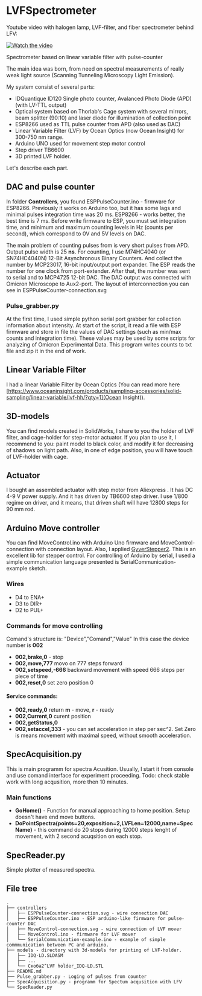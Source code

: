 # LVFSpectrometer
Youtube video with halogen lamp, LVF-filter, and fiber spectrometer behind LFV:

[![Watch the video](https://img.youtube.com/vi/VhedL_mU17M/mqdefault.jpg)](https://youtu.be/VhedL_mU17M)

 Spectrometer based on linear variable filter with pulse-counter

The main idea was born, from need on spectral measurements of really weak light source (Scanning Tunneling Microscopy Light Emission).


My system consist of several parts:
- IDQuantique ID120 Single photo counter, Avalanced Photo Diode (APD) (with LV-TTL output)
- Optical system based on Thorlab's Cage system with several mirrors, beam splitter (90:10) and laser diode for illumination of collection point
- ESP8266 used as TTL pulse counter from APD (also used as DAC) 
- Linear Variable Filter (LVF) by Ocean Optics (now Ocean Insight) for 300-750 nm range.
- Arduino UNO used for movement step motor control
- Step driver TB6600
- 3D printed LVF holder.


Let's describe each part.
## DAC and pulse counter
In folder **Controllers**, you found ESPPulseCounter.ino - firmware for ESP8266. 
Previously it works on Arduino too, but it has some lags and minimal pulses integration time was 20 ms. ESP8266 - works better, the best time is 7 ms.
Before write firmware to ESP, you must set integration time, and minimum and maximum counting levels in Hz (counts per second), which correspond to 0V and 5V levels on DAC.

The main problem of counting pulses from is very short pulses from APD. Output pulse width is 25 **ns**. 
For counting, I use M74HC4040 (or SN74HC4040N) 12-Bit Asynchronous Binary Counters. And collect the number by MCP23017, 16-bit input/output port expander.  The ESP reads the number for one clock from port-extender. After that, the number was sent to serial and to MCP4725 12-bit DAC.
The DAC output was connected with Omicron Microscope to Aux2-port.
The layout of interconnection you can see in ESPPulseCounter-connection.svg

### Pulse_grabber.py
At the first time, I used simple python serial port grabber for collection information about intensity. At start of the script, it read a file with ESP firmware and store in file the values of DAC settings (such as min/max counts and integration time). These values may be used by some scripts for analyzing of Omicron Experimental Data.
This program writes counts to txt file and zip it in the end of work.

## Linear Variable Filter
I had a linear Variable Filter by Ocean Optics (You can read more here [https://www.oceaninsight.com/products/sampling-accessories/solid-sampling/linear-variable/lvf-hh/?qty=1](Ocean Insight)). 

## 3D-models
You can find models created in SolidWorks, I share to you the holder of LVF filter, and cage-holder for step-motor actuator.
If you plan to use it,  I recommend to you: paint model to black color,  and modify it for decreasing of shadows on light path. Also, in one of edge position, you will have touch of LVF-holder  with cage.

## Actuator
I bought  an assembled actuator with step motor from Aliexpress . It has DC 4-9 V  power supply. And it has driven by TB6600 step driver. I use 1/800 regime on driver, and it means, that driven shaft will have 12800 steps for 90 mm rod. 

## Arduino Move controller
You can find MoveControl.ino with Arduino Uno firmware and MoveControl-connection with connection layout. Also, I applied [GyverStepper2](https://alexgyver.ru/gyverstepper/). This is an excellent lib for stepper control.
For controlling of Arduino by serial, I used a simple communication  language presented is SerialCommunication-example sketch.

### Wires
- D4 to ENA+
- D3 to DIR+
- D2 to PUL+

### Commands for move controlling
Comand's structure is:
"Device","Comand","Value"
In this case the device number is **002**

- **002,brake,0** - stop
- **002,move,777** movo on 777 steps forward
- **002,setspeed,-666** backward movement with speed 666 steps per piece of time
- **002,reset,0** set zero position 0

#### Service commands:
- **002,ready,0** return **m** - move, **r** - ready
- **002,Current,0** curent position
- **002,getStatus,0** 
- **002,setaccel,333** - you can set acceleration in step per sec^2. Set Zero is means movement with maximal speed, without smooth acceleration.



## SpecAcquisition.py
This is main programm for spectra Acusition.
Usually, I start it from console and use comand interface for experiment proceeding.
Todo: check stable work with long acqusition, more then 10 minutes.

### Main functions
- **GoHome()** - Function for manual approaching to home position. Setup doesn't have end move buttons.
- **DoPointSpectra(points=20,exposition=2,LVFLen=12000,name=SpecName)** - this command do 20 stops during 12000 steps lenght of movement, with 2 second acuqsition on each stop.

## SpecReader.py
Simple plotter of measured spectra.




## File tree
```
.
├── controllers
│   ├── ESPPulseCounter-connection.svg - wire connection DAC
│   ├── ESPPulseCounter.ino - ESP arduino-like firmware for pulse-counter DAC
│   ├── MoveControl-connection.svg - wire connection of LVF mover
│   ├── MoveControl.ino - firmware for LVF mover
│   └── SerialCommunication-example.ino - example of simple commmunication between PC and arduino.
├── models - directory with 3d-models for printing of LVF-holder.
│   ├── IDQ-LD.SLDASM
│   ├── ...
│   └── Скоба2^LVF holder_IDQ-LD.STL
├── README.md
├── Pulse_grabber.py - Loging of pulses from counter
├── SpecAcquisition.py - programm for Spectum acqusition with LFV
└── SpecReader.py
```
